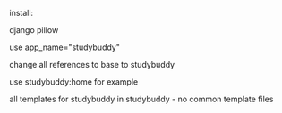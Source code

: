 install:

django
pillow

use app_name="studybuddy"

change all references to base to studybuddy

use studybuddy:home for example

all templates for studybuddy in studybuddy - no common template files